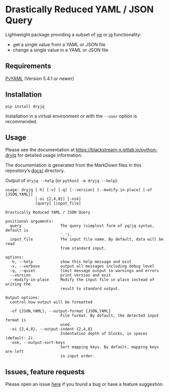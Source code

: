 # Drastically Reduced YAML / JSON Query

Lightweight package providing a subset of
[yq](https://mikefarah.gitbook.io/yq/) or
[jq](https://stedolan.github.io/jq/) functionality:

-   get a single value from a YAML or JSON file
-   change a single value in a YAML or JSON file


## Requirements

[PyYAML](https://pypi.org/project/PyYAML/) (Version 5.4.1 or newer)

## Installation

```
pip install dryjq
```

Installation in a virtual environment or with the `--user` option is recommended.


## Usage

Please see the documentation at <https://blackstream-x.gitlab.io/python-dryjq>
for detailed usage information.

The documentation is generated from the MarkDown files
in this repository’s [docs/](./docs/) directory.

Output of `dryjq --help` (or `python3 -m dryjq --help`):

```
usage: dryjq [-h] [-v] [-q] [--version] [--modify-in-place] [-of {JSON,YAML}]
             [-oi {2,4,8}] [-osk]
             [query] [input_file]

Drastically Reduced YAML / JSON Query

positional arguments:
  query                 The query (simplest form of yq/jq syntax, default is
                        '.').
  input_file            The input file name. By default, data will be read
                        from standard input.

options:
  -h, --help            show this help message and exit
  -v, --verbose         output all messages including debug level
  -q, --quiet           limit message output to warnings and errors
  --version             print version and exit
  --modify-in-place     Modify the input file in place instead of writing the
                        result to standard output.

Output options:
  control how output will be formatted

  -of {JSON,YAML}, --output-format {JSON,YAML}
                        File format. By default, the detected input format is
                        used.
  -oi {2,4,8}, --output-indent {2,4,8}
                        Indentation depth of blocks, in spaces (default: 2).
  -osk, --output-sort-keys
                        Sort mapping keys. By default, mapping keys are left
                        in input order.
```

## Issues, feature requests

Please open an issue [here](https://gitlab.com/blackstream-x/python-dryjq/-/issues)
if you found a bug or have a feature suggestion.

